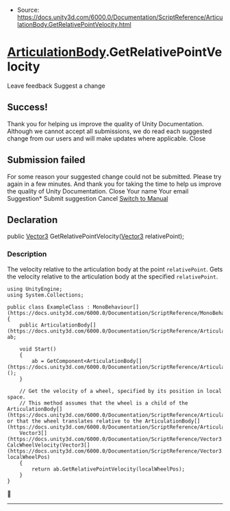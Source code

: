 * Source: https://docs.unity3d.com/6000.0/Documentation/ScriptReference/ArticulationBody.GetRelativePointVelocity.html

#  [ArticulationBody](https://docs.unity3d.com/6000.0/Documentation/ScriptReference/ArticulationBody.html).GetRelativePointVelocity
Leave feedback
Suggest a change
## Success!
Thank you for helping us improve the quality of Unity Documentation. Although we cannot accept all submissions, we do read each suggested change from our users and will make updates where applicable.
Close
## Submission failed
For some reason your suggested change could not be submitted. Please <a>try again</a> in a few minutes. And thank you for taking the time to help us improve the quality of Unity Documentation.
Close
Your name Your email Suggestion* Submit suggestion
Cancel
[Switch to Manual](https://docs.unity3d.com/6000.0/Documentation/Manual/class-ArticulationBody.html "Go to ArticulationBody Component in the Manual")
## Declaration
public [Vector3](https://docs.unity3d.com/6000.0/Documentation/ScriptReference/Vector3.html) GetRelativePointVelocity([Vector3](https://docs.unity3d.com/6000.0/Documentation/ScriptReference/Vector3.html) relativePoint); 
### Description
The velocity relative to the articulation body at the point `relativePoint`.
Gets the velocity relative to the articulation body at the specified `relativePoint`.
```
using UnityEngine;
using System.Collections;  
  
public class ExampleClass : MonoBehaviour[](https://docs.unity3d.com/6000.0/Documentation/ScriptReference/MonoBehaviour.html)
{
    public ArticulationBody[](https://docs.unity3d.com/6000.0/Documentation/ScriptReference/ArticulationBody.html) ab;  
  
    void Start()
    {
        ab = GetComponent<ArticulationBody[](https://docs.unity3d.com/6000.0/Documentation/ScriptReference/ArticulationBody.html)>();
    }  
  
    // Get the velocity of a wheel, specified by its position in local space.
    // This method assumes that the wheel is a child of the ArticulationBody[](https://docs.unity3d.com/6000.0/Documentation/ScriptReference/ArticulationBody.html), or that the wheel translates relative to the ArticulationBody[](https://docs.unity3d.com/6000.0/Documentation/ScriptReference/ArticulationBody.html).
    Vector3[](https://docs.unity3d.com/6000.0/Documentation/ScriptReference/Vector3.html) CalcWheelVelocity(Vector3[](https://docs.unity3d.com/6000.0/Documentation/ScriptReference/Vector3.html) localWheelPos)
    {
        return ab.GetRelativePointVelocity(localWheelPos);
    }
}

```

* * *
